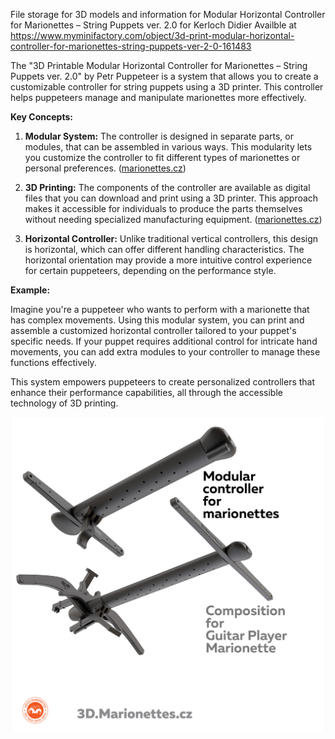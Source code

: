 File storage for 3D models and information for Modular Horizontal Controller for Marionettes – String Puppets ver. 2.0 for Kerloch Didier 
Availble at https://www.myminifactory.com/object/3d-print-modular-horizontal-controller-for-marionettes-string-puppets-ver-2-0-161483

The "3D Printable Modular Horizontal Controller for Marionettes – String Puppets ver. 2.0" by Petr Puppeteer is a system that allows you to create a customizable controller for string puppets using a 3D printer. This controller helps puppeteers manage and manipulate marionettes more effectively.

**Key Concepts:**

1. **Modular System:** The controller is designed in separate parts, or modules, that can be assembled in various ways. This modularity lets you customize the controller to fit different types of marionettes or personal preferences. ([marionettes.cz](https://www.marionettes.cz/en-USD-USA/detail/1110-Controller-dancing-marionettes-3D-print-modular?utm_source=chatgpt.com))

2. **3D Printing:** The components of the controller are available as digital files that you can download and print using a 3D printer. This approach makes it accessible for individuals to produce the parts themselves without needing specialized manufacturing equipment. ([marionettes.cz](https://www.marionettes.cz/en-USD-USA/detail/1110-Controller-dancing-marionettes-3D-print-modular?utm_source=chatgpt.com))

3. **Horizontal Controller:** Unlike traditional vertical controllers, this design is horizontal, which can offer different handling characteristics. The horizontal orientation may provide a more intuitive control experience for certain puppeteers, depending on the performance style.

**Example:**

Imagine you're a puppeteer who wants to perform with a marionette that has complex movements. Using this modular system, you can print and assemble a customized horizontal controller tailored to your puppet's specific needs. If your puppet requires additional control for intricate hand movements, you can add extra modules to your controller to manage these functions effectively.

This system empowers puppeteers to create personalized controllers that enhance their performance capabilities, all through the accessible technology of 3D printing. 

![Image 1](/images/16-40-23.png)
